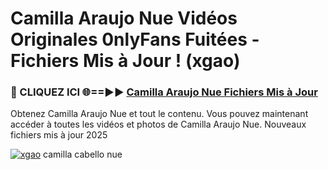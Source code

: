 # Camilla Araujo Nue Vidéos Originales 0nlyFans Fuitées - Fichiers Mis à Jour ! (xgao)

<h3>🔴 CLIQUEZ ICI 🌐==►► <a href="https://tinyurl.com/2pmr4ezf" rel="nofollow">Camilla Araujo Nue Fichiers Mis à Jour</a></h3>

Obtenez Camilla Araujo Nue et tout le contenu. Vous pouvez maintenant accéder à toutes les vidéos et photos de Camilla Araujo Nue. Nouveaux fichiers mis à jour 2025

[![xgao](https://i.imgur.com/6SNvagu.gif)](https://tinyurl.com/2pmr4ezf)
camilla cabello nue